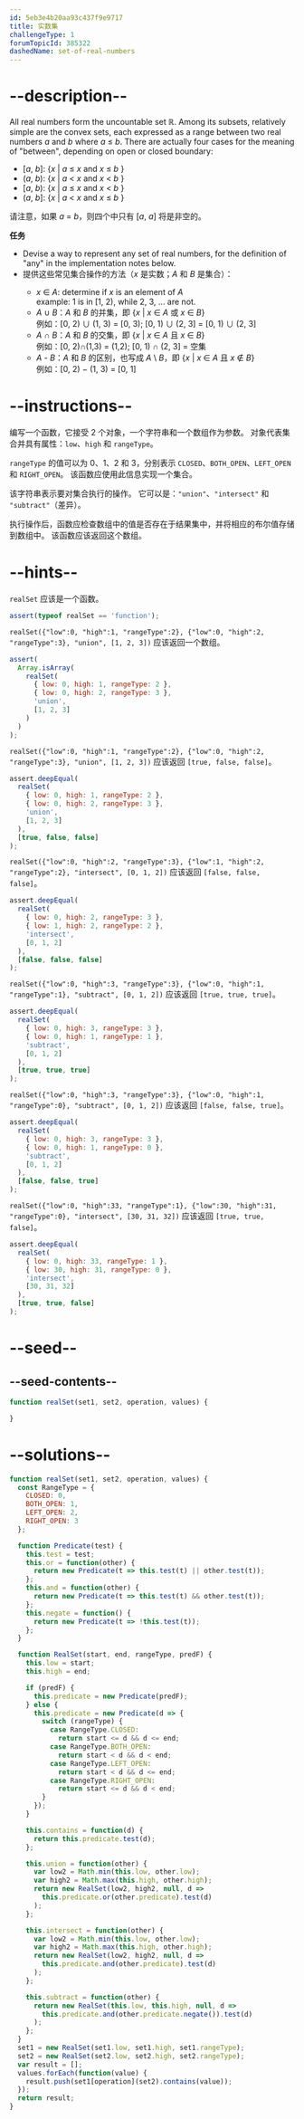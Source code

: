 ```yaml
---
id: 5eb3e4b20aa93c437f9e9717
title: 实数集
challengeType: 1
forumTopicId: 385322
dashedName: set-of-real-numbers
---
```


# --description--

All real numbers form the uncountable set ℝ. Among its subsets, relatively simple are the convex sets, each expressed as a range between two real numbers *a* and *b* where *a* ≤ *b*. There are actually four cases for the meaning of "between", depending on open or closed boundary:

<ul>
  <li>[<i>a</i>, <i>b</i>]: {<i>x</i> | <i>a</i> ≤ <i>x</i> and <i>x</i> ≤ <i>b</i> }</li>
  <li>(<i>a</i>, <i>b</i>): {<i>x</i> | <i>a</i> < <i>x</i> and <i>x</i> < <i>b</i> }</li>
  <li>[<i>a</i>, <i>b</i>): {<i>x</i> | <i>a</i> ≤ <i>x</i> and <i>x</i> < <i>b</i> }</li>
  <li>(<i>a</i>, <i>b</i>]: {<i>x</i> | <i>a</i> < <i>x</i> and <i>x</i> ≤ <i>b</i> }</li>
</ul>

请注意，如果 *a* = *b*，则四个中只有 \[*a*, *a*] 将是非空的。

**任务**

<ul>
  <li>Devise a way to represent any set of real numbers, for the definition of "any" in the implementation notes below.</li>
  <li>提供这些常见集合操作的方法（<i>x</i> 是实数；<i>A</i> 和 <i>B</i> 是集合）：</li>
  <ul>
    <li>
      <i>x</i> ∈ <i>A</i>: determine if <i>x</i> is an element of <i>A</i><br>
      example: 1 is in [1, 2), while 2, 3, ... are not.
    </li>
    <li>
      <i>A</i> ∪ <i>B</i>：<i>A</i> 和 <i>B</i> 的并集，即 {<i>x</i> | <i>x</i> ∈ <i>A</i> 或 <i>x</i> ∈ <i>B</i>}<br>
      例如：[0, 2) ∪ (1, 3) = [0, 3); [0, 1) ∪ (2, 3] = [0, 1) ∪ (2, 3]
    </li>
    <li>
      <i>A</i> ∩ <i>B</i>：<i>A</i> 和 <i>B</i> 的交集，即 {<i>x</i> | <i>x</i> ∈ <i>A</i> 且 <i>x</i> ∈ <i>B</i>}<br>
      例如：[0, 2)∩(1,3) = (1,2); [0, 1) ∩ (2, 3] = 空集
    </li>
    <li>
      <i>A</i> - <i>B</i>：<i>A</i> 和 <i>B</i> 的区别，也写成 <i>A</i> \ <i>B</i>，即 {<i>x</i> | <i>x</i> ∈ <i>A</i> 且 <i>x</i> ∉ <i>B</i>}<br>
      例如：[0, 2) − (1, 3) = [0, 1]
    </li>
  </ul>
</ul>

# --instructions--

编写一个函数，它接受 2 个对象，一个字符串和一个数组作为参数。 对象代表集合并具有属性：`low`、`high` 和 `rangeType`。

`rangeType` 的值可以为 0、1、2 和 3，分别表示 `CLOSED`、`BOTH_OPEN`、`LEFT_OPEN` 和 `RIGHT_OPEN`。 该函数应使用此信息实现一个集合。

该字符串表示要对集合执行的操作。 它可以是：`"union"`、`"intersect"` 和 `"subtract"`（差异）。

执行操作后，函数应检查数组中的值是否存在于结果集中，并将相应的布尔值存储到数组中。 该函数应该返回这个数组。

# --hints--

`realSet` 应该是一个函数。

```js
assert(typeof realSet == 'function');
```

`realSet({"low":0, "high":1, "rangeType":2}, {"low":0, "high":2, "rangeType":3}, "union", [1, 2, 3])` 应该返回一个数组。

```js
assert(
  Array.isArray(
    realSet(
      { low: 0, high: 1, rangeType: 2 },
      { low: 0, high: 2, rangeType: 3 },
      'union',
      [1, 2, 3]
    )
  )
);
```

`realSet({"low":0, "high":1, "rangeType":2}, {"low":0, "high":2, "rangeType":3}, "union", [1, 2, 3])` 应该返回 `[true, false, false]`。

```js
assert.deepEqual(
  realSet(
    { low: 0, high: 1, rangeType: 2 },
    { low: 0, high: 2, rangeType: 3 },
    'union',
    [1, 2, 3]
  ),
  [true, false, false]
);
```

`realSet({"low":0, "high":2, "rangeType":3}, {"low":1, "high":2, "rangeType":2}, "intersect", [0, 1, 2])` 应该返回 `[false, false, false]`。

```js
assert.deepEqual(
  realSet(
    { low: 0, high: 2, rangeType: 3 },
    { low: 1, high: 2, rangeType: 2 },
    'intersect',
    [0, 1, 2]
  ),
  [false, false, false]
);
```

`realSet({"low":0, "high":3, "rangeType":3}, {"low":0, "high":1, "rangeType":1}, "subtract", [0, 1, 2])` 应该返回 `[true, true, true]`。

```js
assert.deepEqual(
  realSet(
    { low: 0, high: 3, rangeType: 3 },
    { low: 0, high: 1, rangeType: 1 },
    'subtract',
    [0, 1, 2]
  ),
  [true, true, true]
);
```

`realSet({"low":0, "high":3, "rangeType":3}, {"low":0, "high":1, "rangeType":0}, "subtract", [0, 1, 2])` 应该返回 `[false, false, true]`。

```js
assert.deepEqual(
  realSet(
    { low: 0, high: 3, rangeType: 3 },
    { low: 0, high: 1, rangeType: 0 },
    'subtract',
    [0, 1, 2]
  ),
  [false, false, true]
);
```

`realSet({"low":0, "high":33, "rangeType":1}, {"low":30, "high":31, "rangeType":0}, "intersect", [30, 31, 32])` 应该返回 `[true, true, false]`。

```js
assert.deepEqual(
  realSet(
    { low: 0, high: 33, rangeType: 1 },
    { low: 30, high: 31, rangeType: 0 },
    'intersect',
    [30, 31, 32]
  ),
  [true, true, false]
);
```

# --seed--

## --seed-contents--

```js
function realSet(set1, set2, operation, values) {

}
```

# --solutions--

```js
function realSet(set1, set2, operation, values) {
  const RangeType = {
    CLOSED: 0,
    BOTH_OPEN: 1,
    LEFT_OPEN: 2,
    RIGHT_OPEN: 3
  };

  function Predicate(test) {
    this.test = test;
    this.or = function(other) {
      return new Predicate(t => this.test(t) || other.test(t));
    };
    this.and = function(other) {
      return new Predicate(t => this.test(t) && other.test(t));
    };
    this.negate = function() {
      return new Predicate(t => !this.test(t));
    };
  }

  function RealSet(start, end, rangeType, predF) {
    this.low = start;
    this.high = end;

    if (predF) {
      this.predicate = new Predicate(predF);
    } else {
      this.predicate = new Predicate(d => {
        switch (rangeType) {
          case RangeType.CLOSED:
            return start <= d && d <= end;
          case RangeType.BOTH_OPEN:
            return start < d && d < end;
          case RangeType.LEFT_OPEN:
            return start < d && d <= end;
          case RangeType.RIGHT_OPEN:
            return start <= d && d < end;
        }
      });
    }

    this.contains = function(d) {
      return this.predicate.test(d);
    };

    this.union = function(other) {
      var low2 = Math.min(this.low, other.low);
      var high2 = Math.max(this.high, other.high);
      return new RealSet(low2, high2, null, d =>
        this.predicate.or(other.predicate).test(d)
      );
    };

    this.intersect = function(other) {
      var low2 = Math.min(this.low, other.low);
      var high2 = Math.max(this.high, other.high);
      return new RealSet(low2, high2, null, d =>
        this.predicate.and(other.predicate).test(d)
      );
    };

    this.subtract = function(other) {
      return new RealSet(this.low, this.high, null, d =>
        this.predicate.and(other.predicate.negate()).test(d)
      );
    };
  }
  set1 = new RealSet(set1.low, set1.high, set1.rangeType);
  set2 = new RealSet(set2.low, set2.high, set2.rangeType);
  var result = [];
  values.forEach(function(value) {
    result.push(set1[operation](set2).contains(value));
  });
  return result;
}
```
